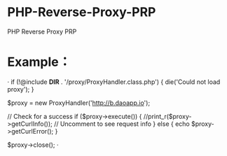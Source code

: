 # PHP-Reverse-Proxy-PRP
PHP Reverse Proxy PRP

# Example： 

·
if (!@include __DIR__ . '/proxy/ProxyHandler.class.php') {
    die('Could not load proxy');
}

$proxy = new ProxyHandler('http://b.daoapp.io');

// Check for a success
if ($proxy->execute()) {
    //print_r($proxy->getCurlInfo()); // Uncomment to see request info
} else {
    echo $proxy->getCurlError();
}

$proxy->close();
·
